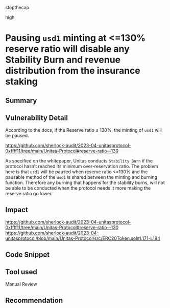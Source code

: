 stopthecap

high

# Pausing `usd1` minting at <=130% reserve ratio will disable any Stability Burn and revenue distribution from the insurance staking

## Summary

## Vulnerability Detail
According to the docs, if the Reserve ratio ≤ 130%, the minting of `usd1` will be paused.

https://github.com/sherlock-audit/2023-04-unitasprotocol-0xffff11/tree/main/Unitas-Protocol#reserve-ratio--130

As specified on the whitepaper, Unitas conducts `Stability Burn` if the protocol hasn’t reached its minimum over-reservation ratio. 
The problem here is that `usd1` will be paused when reserve ratio <=130% and the pausable method of the `usd1` is shared between the minting and burning function. Therefore any burning that happens for the stability burns, will not be able to be conducted
when the protocol needs it more making the reserve ratio go lower.

## Impact
https://github.com/sherlock-audit/2023-04-unitasprotocol-0xffff11/tree/main/Unitas-Protocol#reserve-ratio--130
https://github.com/sherlock-audit/2023-04-unitasprotocol/blob/main/Unitas-Protocol/src/ERC20Token.sol#L171-L184

## Code Snippet

## Tool used

Manual Review

## Recommendation
